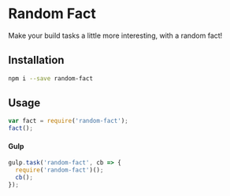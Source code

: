 Random Fact
===========

Make your build tasks a little more interesting, with a random fact!

Installation
------------

```bash
npm i --save random-fact
```

Usage
-----

```javascript
var fact = require('random-fact');
fact();
```

#### Gulp

```javascript
gulp.task('random-fact', cb => {
  require('random-fact')();
  cb();
});
```